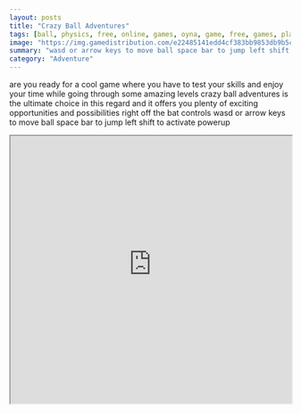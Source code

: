 ```yaml
---
layout: posts
title: "Crazy Ball Adventures"
tags: [ball, physics, free, online, games, oyna, game, free, games, play, play, games]
image: "https://img.gamedistribution.com/e22485141edd4cf383bb9853db9b5c40-1280x550.jpeg"
summary: "wasd or arrow keys to move ball space bar to jump left shift to activate powerup  free online games oyna game free games play play games"
category: "Adventure"
---
```


are you ready for a cool game where you have to test your skills and enjoy your time while going through some amazing levels crazy ball adventures is the ultimate choice in this regard and it offers you plenty of exciting opportunities and possibilities right off the bat controls wasd or arrow keys to move ball space bar to jump left shift to activate powerup

<iframe width="100%" height="480px;" src="https://html5.gamedistribution.com/e22485141edd4cf383bb9853db9b5c40/"></iframe>